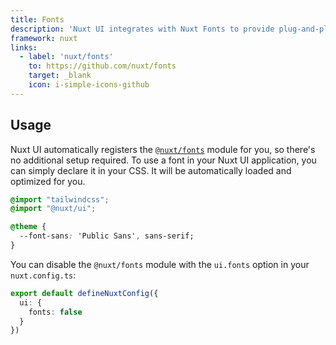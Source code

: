 ```yaml
---
title: Fonts
description: 'Nuxt UI integrates with Nuxt Fonts to provide plug-and-play font optimization.'
framework: nuxt
links:
  - label: 'nuxt/fonts'
    to: https://github.com/nuxt/fonts
    target: _blank
    icon: i-simple-icons-github
---
```


## Usage

Nuxt UI automatically registers the [`@nuxt/fonts`](https://github.com/nuxt/fonts) module for you, so there's no additional setup required. To use a font in your Nuxt UI application, you can simply declare it in your CSS. It will be automatically loaded and optimized for you.

```css [main.css]
@import "tailwindcss";
@import "@nuxt/ui";

@theme {
  --font-sans: 'Public Sans', sans-serif;
}
```

You can disable the `@nuxt/fonts` module with the `ui.fonts` option in your `nuxt.config.ts`:

```ts [nuxt.config.ts]
export default defineNuxtConfig({
  ui: {
    fonts: false
  }
})
```
